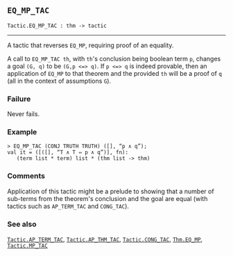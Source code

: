## `EQ_MP_TAC`

``` hol4
Tactic.EQ_MP_TAC : thm -> tactic
```

------------------------------------------------------------------------

A tactic that reverses `EQ_MP`, requiring proof of an equality.

A call to `EQ_MP_TAC th`, with `th`'s conclusion being boolean term `p`,
changes a goal `(G, q)` to be `(G,p <=> q)`. If `p <=> q` is indeed
provable, then an application of `EQ_MP` to that theorem and the
provided `th` will be a proof of `q` (all in the context of assumptions
`G`).

### Failure

Never fails.

### Example

``` hol4
> EQ_MP_TAC (CONJ TRUTH TRUTH) ([], “p ∧ q”);
val it = ([([], “T ∧ T ⇔ p ∧ q”)], fn):
   (term list * term) list * (thm list -> thm)
```

### Comments

Application of this tactic might be a prelude to showing that a number
of sub-terms from the theorem's conclusion and the goal are equal (with
tactics such as `AP_TERM_TAC` and `CONG_TAC`).

### See also

[`Tactic.AP_TERM_TAC`](#Tactic.AP_TERM_TAC),
[`Tactic.AP_THM_TAC`](#Tactic.AP_THM_TAC),
[`Tactic.CONG_TAC`](#Tactic.CONG_TAC), [`Thm.EQ_MP`](#Thm.EQ_MP),
[`Tactic.MP_TAC`](#Tactic.MP_TAC)
